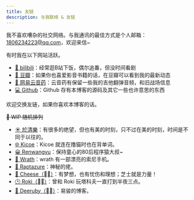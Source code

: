 ```yaml
---
title: 友链
description: 与我联络 & 友链
---
```


我不喜欢嘈杂的社交网络。与我通讯的最佳方式是个人邮箱：1806234223@qq.com，欢迎来信~

有时我在以下网站活跃。

* [🍟 bilibili](https://space.bilibili.com/6626299)：经常逛B站下饭，偶尔追番，但没时间看剧
* [📕 豆瓣](https://www.douban.com/people/lionad/)：如果你也喜爱影音书籍的话，在豆瓣可以看到我的最新动态
* [🎸 网易云音药](https://music.163.com/#/user/home?id=64236446)：云音药有保留一些我的吉他翻弹音频，和旧战场信息
* [💻 Github](https://github.com/Lionad-Morotar)：Github 存有本博客的源码及其它一些也许意思的东西

欢迎交换友链，如果你喜欢本博客的话。

<del>🚧 WIP 随机排列</del>

* [☀️ 於清樂](https://thiscute.world/)：有很多的绝望，但也有美的时刻，只不过在美的时刻，时间是不同于以往的。
* [🌐 Kicoe](https://www.kicoe.com/)：Kicoe 就连在撸猫时也在背单词。
* [😀 Renwangyu](https://blog.renwangyu.com/)：保持童心的80后程序猿大叔~
* [📱 Wrath](https://wrath.cc)：wrath 有一部漂亮的索尼手机。
* [🎉 Raptazure](https://raptazure.github.io)：神秘的佬。
* [🌻 Cheese（⛓‍💥）](https://chee5e.space/)：有梦想，也有忧伤和理想；芝士就是力量！
* [🕒 Roki（⛓‍💥）](https://blog.weekii.cn/)：曾和 Roki 玩塔科夫一直打到半夜三点。
* [🍺 Deeruby（⛓‍💥）](https://deeruby.com)：易骏的博客。
